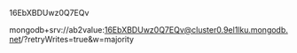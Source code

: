16EbXBDUwz0Q7EQv

mongodb+srv://ab2value:16EbXBDUwz0Q7EQv@cluster0.9el1lku.mongodb.net/?retryWrites=true&w=majority